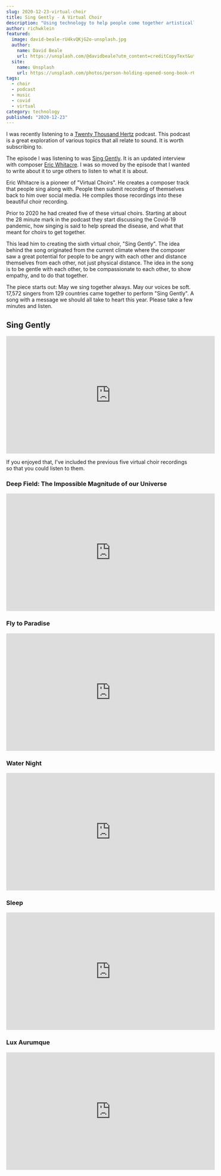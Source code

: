 ```yaml
---
slug: 2020-12-23-virtual-choir
title: Sing Gently - A Virtual Choir
description: "Using technology to help people come together artistically"
author: richwklein
featured:
  image: david-beale-rU4kvQKjG2o-unsplash.jpg
  author:
    name: David Beale
    url: https://unsplash.com/@davidbeale?utm_content=creditCopyText&utm_medium=referral&utm_source=unsplash
  site:
    name: Unsplash
    url: https://unsplash.com/photos/person-holding-opened-song-book-rU4kvQKjG2o?utm_content=creditCopyText&utm_medium=referral&utm_source=unsplash
tags:
  - choir
  - podcast
  - music
  - covid
  - virtual
category: technology
published: "2020-12-23"
---
```


I was recently listening to a [Twenty Thousand Hertz](https://www.20k.org) podcast. This podcast is a great exploration of various topics that all relate to sound. It is worth subscribing to. 

The episode I was listening to was [Sing Gently](https://www.20k.org/episodes/singgently). It is an updated interview with composer [Eric Whitacre](https://ericwhitacre.com/). I was so moved by the episode that I wanted to write about it to urge others to listen to what it is about.

Eric Whitacre is a pioneer of &quot;Virtual Choirs&quot;. He creates a composer track that people sing along with. People then submit recording of themselves back to him over social media. He compiles those recordings into these beautiful choir recording.

Prior to 2020 he had created five of these virtual choirs. Starting at about the 28 minute mark in the podcast they start discussing the Covid-19 pandemic, how singing is said to help spread the disease, and what that meant for choirs to get together.

This lead him to creating the sixth virtual choir, "Sing Gently". The idea behind the song originated from the current climate where the composer saw a great potential for people to be angry with each other and distance themselves from each other, not just physical distance. The idea in the song is to be gentle with each other, to be compassionate to each other, to show empathy, and to do that together. 

The piece starts out: May we sing together always. May our voices be soft. 17,572 singers from 129 countries came together to perform "Sing Gently". A song with a message we should all take to heart this year. Please take a few minutes and listen. 

## Sing Gently

<iframe width="560" height="315" src="https://www.youtube.com/embed/InULYfJHKI0" frameborder="0" allow="accelerometer; autoplay; clipboard-write; encrypted-media; gyroscope; picture-in-picture" allowfullscreen></iframe>

If you enjoyed that, I've included the previous five virtual choir recordings
so that you could listen to them.

### Deep Field: The Impossible Magnitude of our Universe

<iframe width="560" height="315" src="https://www.youtube.com/embed/yDiD8F9ItX0" frameborder="0" allow="accelerometer; autoplay; clipboard-write; encrypted-media; gyroscope; picture-in-picture" allowfullscreen></iframe>

### Fly to Paradise

<iframe width="560" height="315" src="https://www.youtube.com/embed/Y8oDnUga0JU" frameborder="0" allow="accelerometer; autoplay; clipboard-write; encrypted-media; gyroscope; picture-in-picture" allowfullscreen></iframe>

### Water Night

<iframe width="560" height="315" src="https://www.youtube.com/embed/V3rRaL-Czxw" frameborder="0" allow="accelerometer; autoplay; clipboard-write; encrypted-media; gyroscope; picture-in-picture" allowfullscreen></iframe>

### Sleep

<iframe width="560" height="315" src="https://www.youtube.com/embed/6WhWDCw3Mng" frameborder="0" allow="accelerometer; autoplay; clipboard-write; encrypted-media; gyroscope; picture-in-picture" allowfullscreen></iframe>

### Lux Aurumque

<iframe width="560" height="315" src="https://www.youtube.com/embed/D7o7BrlbaDs" frameborder="0" allow="accelerometer; autoplay; clipboard-write; encrypted-media; gyroscope; picture-in-picture" allowfullscreen></iframe>

